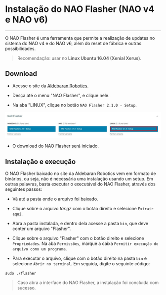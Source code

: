 # Instalação do NAO Flasher (NAO v4 e NAO v6)
---

O NAO Flasher é uma ferramenta que permite a realização de updates no sistema do NAO v4 e do NAO v6, além do reset de fábrica e outras possibilidades.

> Recomendação: usar no **Linux Ubuntu 16.04 (Xenial Xerus)**.

## Download

- Acesse o site da [Aldebaran Robotics](https://www.aldebaran.com/en/support/nao-6/downloads-softwares).

- Desça até o menu "NAO Flasher", e clique nele.

- Na aba "LINUX", clique no botão `NAO Flasher 2.1.0 - Setup`.

<div align=center>
    <img src='../overrides/assets/images/flasher.jpg'>
</div>

- O download do NAO Flasher será iniciado.

## Instalação e execução

O NAO Flasher baixado no site da Aldebaran Robotics vem em formato de binários, ou seja, não é necessária uma instalação usando um setup. Em outras palavras, basta executar o executável do NAO Flasher, através dos seguintes passos:

- Vá até a pasta onde o arquivo foi baixado.

- Clique sobre o arquivo _tar.gz_ com o botão direito e selecione `Extrair aqui`.

- Abra a pasta instalada, e dentro dela acesse a pasta `bin`, que deve conter um arquivo "Flasher".

- Clique sobre o arquivo "Flasher" com o botão direito e selecione `Propriedades`. Na aba `Permissões`, marque a caixa `Permitir execução do arquivo como um programa`.

- Para executar o arquivo, clique com o botão direito na pasta `bin` e selecione `Abrir no terminal`. Em seguida, digite o seguinte código:

```
sudo ./flasher
```

> Caso abra a interface do NAO Flasher, a instalação foi concluída com sucesso.